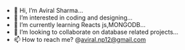 - 👋 Hi, I’m Aviral Sharma...
- 👀 I’m interested in coding and designing...
- 🌱 I’m currently learning Reacts js,MONGODB... 
- 💞️ I’m looking to collaborate on database related projects...
- 📫 How to reach me?  @aviral.np12@gmail.com


<!---
avisharma7/avisharma7 is a ✨ special ✨ repository because its `README.md` (this file) appears on your GitHub profile.
You can click the Preview link to take a look at your changes.
--->
